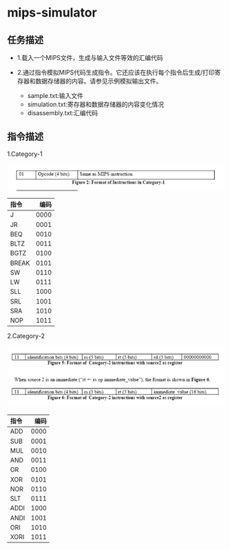 # mips-simulator

## 任务描述

* 1.载入一个MIPS文件，生成与输入文件等效的汇编代码

* 2.通过指令模拟MIPS代码生成指令。它还应该在执行每个指令后生成/打印寄存器和数据存储器的内容。请参见示例模拟输出文件。
    * sample.txt:输入文件
    * simulation.txt:寄存器和数据存储器的内容变化情况
    * disassembly.txt:汇编代码

## 指令描述
1.Category-1

![](./img/2.png)


| 指令|编码 |
| :---|---:|
|J|0000|
|JR|0001|
|BEQ| 0010|
|BLTZ|0011|
|BGTZ|0100|
|BREAK|0101|
|SW|0110|
|LW|0111|
|SLL|1000|
|SRL|1001|
|SRA|1010|
|NOP|1011|


2.Category-2

![](./img/1.png)

| 指令|编码 |
| :---|---:|
|ADD|0000|
|SUB|0001|
|MUL| 0010|
|AND|0011|
|OR|0100|
|XOR|0101|
|NOR|0110|
|SLT|0111|
|ADDI|1000|
|ANDI|1001|
|ORI|1010|
|XORI|1011|
